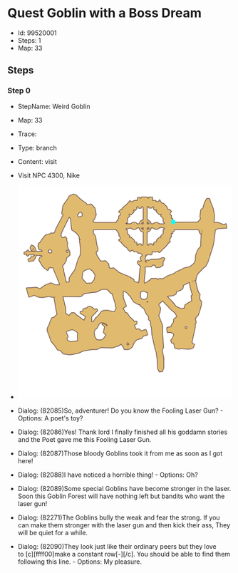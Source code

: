 # Quest Goblin with a Boss Dream

- Id: 99520001
- Steps: 1
- Map: 33

## Steps

### Step 0
- StepName:  Weird Goblin
- Map:  33
- Trace:  
- Type:  branch
- Content:  visit
- Visit NPC 4300, Nike

- ![images/99520001_0.png](images/99520001_0.png)
- Dialog: (82085)So, adventurer! Do you know the Fooling Laser Gun? - Options: A poet's toy?
- Dialog: (82086)Yes! Thank lord I finally finished all his goddamn stories and the Poet gave me this Fooling Laser Gun. 
- Dialog: (82087)Those bloody Goblins took it from me as soon as I got here!
- Dialog: (82088)I have noticed a horrible thing! - Options: Oh?
- Dialog: (82089)Some special Goblins have become stronger in the laser. Soon this Goblin Forest will have nothing left but bandits who want the laser gun!
- Dialog: (82271)The Goblins bully the weak and fear the strong. If you can make them stronger with the laser gun and then kick their ass, They will be quiet for a while.
- Dialog: (82090)They look just like their ordinary peers but they love to [c][ffff00]make a constant row[-][/c]. You should be able to find them following this line. - Options: My pleasure.



